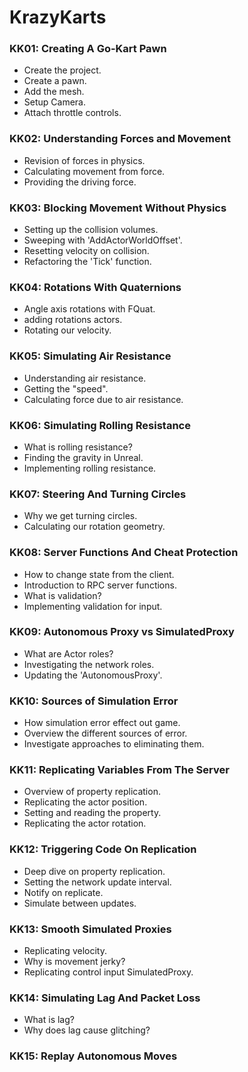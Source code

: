 # KrazyKarts

### KK01: Creating A Go-Kart Pawn ###

+ Create the project.
+ Create a pawn.
+ Add the mesh.
+ Setup Camera.
+ Attach throttle controls.

### KK02: Understanding Forces and Movement ###

+ Revision of forces in physics.
+ Calculating movement from force.
+ Providing the driving force.

### KK03: Blocking Movement Without Physics ###

+ Setting up the collision volumes.
+ Sweeping with 'AddActorWorldOffset'.
+ Resetting velocity on collision.
+ Refactoring the 'Tick' function.

### KK04: Rotations With Quaternions ###

+ Angle axis rotations with FQuat.
+ adding rotations actors.
+ Rotating our velocity.

### KK05: Simulating Air Resistance ###

+ Understanding air resistance.
+ Getting the "speed".
+ Calculating force due to air resistance.

### KK06: Simulating Rolling Resistance ###

+ What is rolling resistance?
+ Finding the gravity in Unreal.
+ Implementing rolling resistance.

### KK07: Steering And Turning Circles ###

+ Why we get turning circles.
+ Calculating our rotation geometry.

### KK08: Server Functions And Cheat Protection ###

+ How to change state from the client.
+ Introduction to RPC server functions.
+ What is validation?
+ Implementing validation for input.

### KK09: Autonomous Proxy vs SimulatedProxy ###

+ What are Actor roles?
+ Investigating the network roles.
+ Updating the 'AutonomousProxy'.

### KK10: Sources of Simulation Error ###

+ How simulation error effect out game.
+ Overview the different sources of error.
+ Investigate approaches to eliminating them.

### KK11: Replicating Variables From The Server ###

+ Overview of property replication.
+ Replicating the actor position.
+ Setting and reading the property.
+ Replicating the actor rotation.

### KK12: Triggering Code On Replication ###

+ Deep dive on property replication.
+ Setting the network update interval.
+ Notify on replicate.
+ Simulate between updates.

### KK13: Smooth Simulated Proxies ###

+ Replicating velocity.
+ Why is movement jerky?
+ Replicating control input SimulatedProxy.

### KK14: Simulating Lag And Packet Loss ###

+ What is lag?
+ Why does lag cause glitching?

### KK15: Replay Autonomous Moves ###
